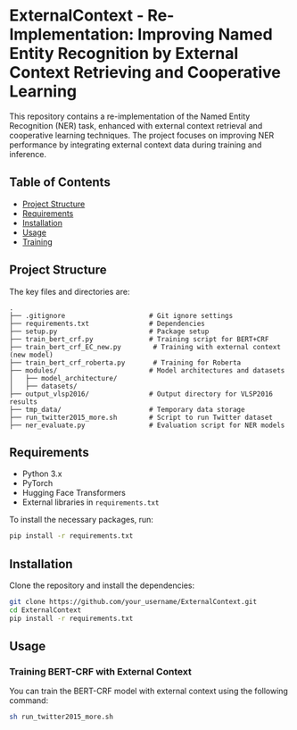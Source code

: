 # ExternalContext - Re-Implementation: Improving Named Entity Recognition by External Context Retrieving and Cooperative Learning

This repository contains a re-implementation of the Named Entity Recognition (NER) task, enhanced with external context retrieval and cooperative learning techniques. The project focuses on improving NER performance by integrating external context data during training and inference.

## Table of Contents
- [Project Structure](#project-structure)
- [Requirements](#requirements)
- [Installation](#installation)
- [Usage](#usage)
- [Training](#training)

## Project Structure

The key files and directories are:

```
.
├── .gitignore                     # Git ignore settings
├── requirements.txt               # Dependencies
├── setup.py                       # Package setup
├── train_bert_crf.py              # Training script for BERT+CRF
├── train_bert_crf_EC_new.py        # Training with external context (new model)
├── train_bert_crf_roberta.py       # Training for Roberta
├── modules/                       # Model architectures and datasets
│   ├── model_architecture/
│   ├── datasets/
├── output_vlsp2016/               # Output directory for VLSP2016 results
├── tmp_data/                      # Temporary data storage
├── run_twitter2015_more.sh        # Script to run Twitter dataset
├── ner_evaluate.py                # Evaluation script for NER models
```

## Requirements

- Python 3.x
- PyTorch
- Hugging Face Transformers
- External libraries in `requirements.txt`

To install the necessary packages, run:

```bash
pip install -r requirements.txt
```

## Installation

Clone the repository and install the dependencies:

```bash
git clone https://github.com/your_username/ExternalContext.git
cd ExternalContext
pip install -r requirements.txt
```

## Usage

### Training BERT-CRF with External Context

You can train the BERT-CRF model with external context using the following command:

```bash
sh run_twitter2015_more.sh
```
